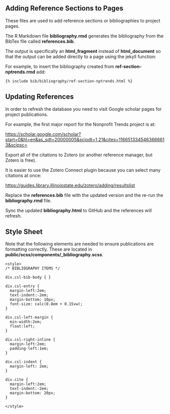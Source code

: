 ## Adding Reference Sections to Pages

These files are used to add reference sections or bibliographies to project pages. 

The R Markdown file **bibliography.rmd** generates the bibliography from the BibTex file called **references.bib**.

The output is specifically an **html_fragment** instead of **html_document** so that the output can be added directly to a page using the jekyll function: 

For example, to insert the bibliography created from **ref-section-nptrends.rmd** add: 
```
{% include bib/bibliography/ref-section-nptrends.html %}
```

## Updating References

In order to refresh the database you need to visit Google scholar pages for project publications. 

For example, the first major report for the Nonprofit Trends project is at: 

https://scholar.google.com/scholar?start=0&hl=en&as_sdt=20000005&sciodt=1,21&cites=1166513345463666613&scipsc=

Export all of the citations to Zotero (or another reference manager, but Zotero is free). 

It is easier to use the Zotero Connect plugin because you can select many citations at once: 

https://guides.library.illinoisstate.edu/zotero/adding/resultslist

Replace the **references.bib** file with the updated version and the re-run the **bibliography.rmd** file. 

Sync the updated **bibliography.html** to GitHub and the references will refresh. 

## Style Sheet

Note that the following elements are needed to ensure publications are formatting correctly. These are located in **public/scss/components/_bibliography.scss**.  

```
<style>
/* BIBLIOGRAPHY ITEMS */

div.csl-bib-body { }

div.csl-entry {
  margin-left:2em;
  text-indent:-2em;
  margin-bottom: 10px;
  font-size: calc(0.8em + 0.15vw);
}

div.csl-left-margin {
  min-width:2em;
  float:left;
}

div.csl-right-inline {
  margin-left:2em;
  padding-left:1em;
}

div.csl-indent {
  margin-left: 2em;
}

div.cite {
  margin-left:2em;
  text-indent:-2em;
  margin-bottom: 20px;
}

</style>
```
